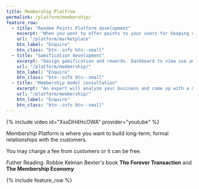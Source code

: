 ```yaml
---
title: Membership Platfrom
permalink: /platform/membership/
feature_row:
  - title: "Reedem Points Platform development"
    excerpt: "When you want to offer points to your users for keeping using and a reedem collected points option"
    url: "/platform/marketplace"
    btn_label: "Enquire"
    btn_class: "btn--info btn--small"
  - title: "Gamification development"
    excerpt: "Design gamification and rewards. Dashboard to view use and add/remove reedem options."
    url: "/platform/membership/"
    btn_label: "Enquire"
    btn_class: "btn--info btn--small"
  - title: "Membership model consultation"
    excerpt: "An expert will analyze your business and come up with a membership design curated for your audience."
    url: "/platform/membership/"
    btn_label: "Enquire"
    btn_class: "btn--info btn--small"
---
```


{% include video id="XsxDH4HcOWA" provider="youtube" %}

Membership Platform is where you want to build long-term, formal relationships with the customers.

You may charge a fee from customers or it can be free.

Futher Reading.
Robbie Kelman Bexter's book **The Forever Transaction** and **The Membership Economy**

{% include feature_row %}
